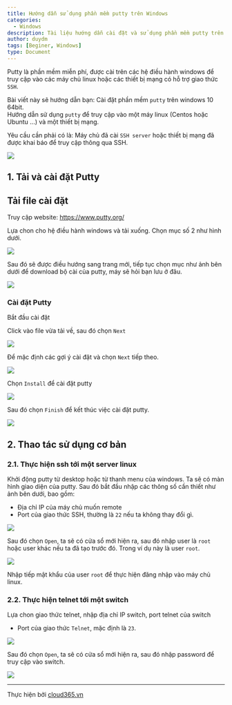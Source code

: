 ```yaml
---
title: Hướng dẫn sử dụng phần mềm putty trên Windows
categories:
  - Windows
description: Tài liệu hướng dẫn cài đặt và sử dụng phần mềm putty trên Windows
author: duydm
tags: [Beginer, Windows]
type: Document
---
```


Putty là phần mềm miễn phí, được cài trên các hệ điều hành windows để truy cập vào các máy chủ linux hoặc các thiết bị mạng có hỗ trợ giao thức `SSH`.<br>

Bài viết này sẽ hướng dẫn bạn:
   Cài đặt phần mềm `putty` trên windows 10 64bit.<br>
   Hướng dẫn sử dụng `putty` để truy cập vào một máy linux (Centos hoặc Ubuntu ...) và một thiết bị mạng.<br>

Yêu cầu cần phải có là: Máy chủ đã cài `SSH server` hoặc thiết bị mạng đã được khai báo để truy cập thông qua SSH.

![](/images/img-putty/photo_2019-01-16_00-32-46.jpg)

## 1. Tải và cài đặt Putty

## Tải file cài đặt

Truy cập website: https://www.putty.org/

Lựa chon cho hệ điều hành windows và tải xuống. Chọn mục số 2 như hình dưới.

![](/images/img-putty/Screenshot_768.png)

Sau đó sẽ được điều hướng sang trang mới, tiếp tục chọn mục như ảnh bên dưới để download bộ cài của putty, máy sẽ hỏi bạn lưu ở đâu.

![](/images/img-putty/Screenshot_769.png)

### Cài đặt Putty

Bắt đầu cài đặt

Click vào file vừa tải về, sau đó chọn `Next`

![](/images/img-putty/Screenshot_770.png)

Để mặc định các gợi ý cài đặt và chọn `Next` tiếp theo.

![](/images/img-putty/Screenshot_771.png)

Chọn `Install` để cài đặt putty

![](/images/img-putty/Screenshot_772.png)

Sau đó chọn `Finish` để kết thúc việc cài đặt putty.

![](/images/img-putty/Screenshot_773.png)

## 2. Thao tác sử dụng cơ bản

### 2.1. Thực hiện ssh tới một server linux

Khởi động putty từ desktop hoặc từ thanh menu của windows. Ta sẽ có màn hình giao diện của putty. Sau đó bắt đầu nhập các thông số cần thiết như  ảnh bên dưới, bao gồm:

- Địa chỉ IP của máy chủ muốn remote
- Port của giao thức SSH, thường là `22` nếu ta không thay đổi gì.

![](/images/img-putty/Screenshot_774.png)

Sau đó chọn `Open`, ta sẽ có cửa sổ mới hiện ra, sau đó nhập user là `root` hoặc user khác nếu ta đã tạo trước đó. Trong ví dụ này là user `root`. 

![](/images/img-putty/Screenshot_775.png)

Nhập tiếp mật khẩu của user `root` để thực hiện đăng nhập vào máy chủ linux.


### 2.2. Thực hiện telnet tới một switch

Lựa chon giao thức telnet, nhập địa chỉ IP switch, port telnet của switch

- Port của giao thức `Telnet`, mặc định là `23`.

![](/images/img-putty/Screenshot_776.png)

Sau đó chọn `Open`, ta sẽ có cửa sổ mới hiện ra, sau đó nhập password để truy cập vào switch. 

![](/images/img-putty/Screenshot_777.png)

---
Thực hiện bởi [cloud365.vn](https://cloud365.vn/)








